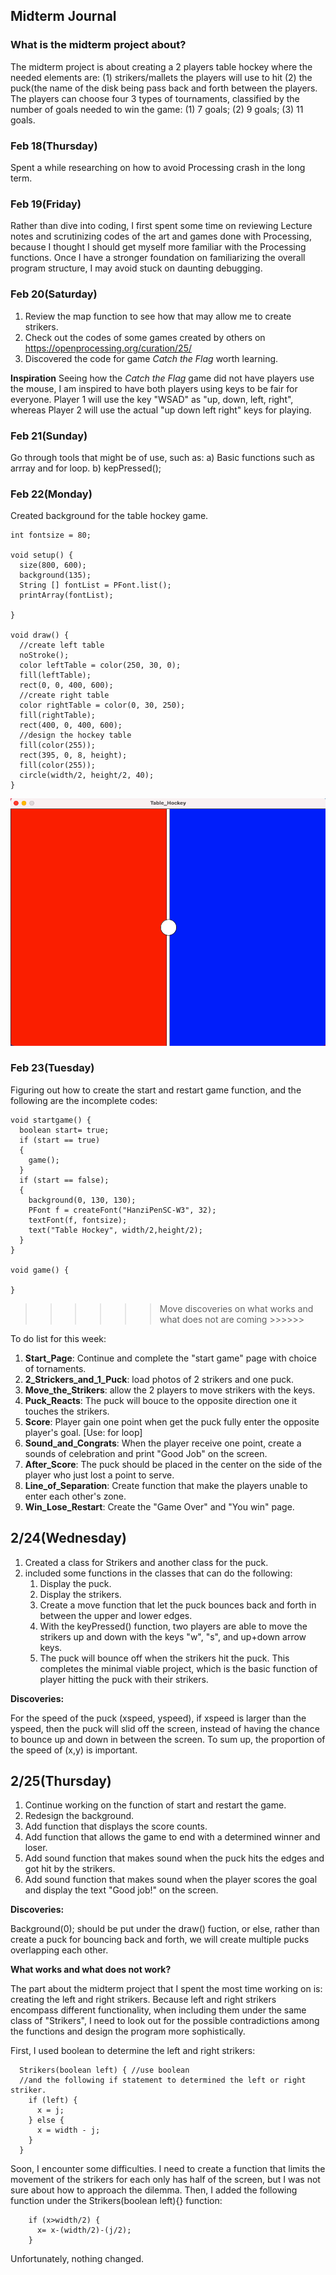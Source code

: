 ## Midterm Journal 
### What is the midterm project about? 
The midterm project is about creating a 2 players table hockey where the needed elements are: 
(1) strikers/mallets the players will use to hit (2) the puck(the name of the disk being pass back and forth between the players.
The players can choose four 3 types of tournaments, classified by the number of goals needed to win the game: (1) 7 goals; (2) 9 goals; (3) 11 goals.
### Feb 18(Thursday)
Spent a while researching on how to avoid Processing crash in the long term. 
### Feb 19(Friday)
Rather than dive into coding, I first spent some time on reviewing Lecture notes and scrutinizing codes of the art and games done with Processing, because I thought I should get myself more familiar with the Processing functions. Once I have a stronger foundation on familiarizing the overall program structure, I may avoid stuck on daunting debugging. 
### Feb 20(Saturday)
1. Review the map function to see how that may allow me to create strikers.
2. Check out the codes of some games created by others on https://openprocessing.org/curation/25/
3. Discovered the code for game *Catch the Flag* worth learning. 

**Inspiration**
Seeing how the *Catch the Flag* game did not have players use the mouse, I am inspired to have both players using keys to be fair for everyone. Player 1 will use the key "WSAD" as "up, down, left, right", whereas Player 2 will use the actual "up down left right" keys for playing.
### Feb 21(Sunday)
Go through tools that might be of use, such as:
   a) Basic functions such as arrray and for loop.
   b) kepPressed();
### Feb 22(Monday)
Created background for the table hockey game.
````
int fontsize = 80;

void setup() {
  size(800, 600);
  background(135);
  String [] fontList = PFont.list();
  printArray(fontList);

}

void draw() {
  //create left table
  noStroke();
  color leftTable = color(250, 30, 0);
  fill(leftTable);
  rect(0, 0, 400, 600);
  //create right table
  color rightTable = color(0, 30, 250);
  fill(rightTable);
  rect(400, 0, 400, 600);
  //design the hockey table
  fill(color(255));
  rect(395, 0, 8, height);
  fill(color(255));
  circle(width/2, height/2, 40);
}
````
![](background.png)

### Feb 23(Tuesday)
Figuring out how to create the start and restart game function, and the following are the incomplete codes:
````
void startgame() {
  boolean start= true;
  if (start == true)
  {
    game();
  }
  if (start == false);
  {
    background(0, 130, 130);
    PFont f = createFont("HanziPenSC-W3", 32);
    textFont(f, fontsize);
    text("Table Hockey", width/2,height/2);
  }
}

void game() {
  
}
````
>>>>>> Move discoveries on what works and what does not are coming >>>>>>

To do list for this week: 
1. **Start_Page**: Continue and complete the "start game" page with choice of tornaments. 
2. **2_Strickers_and_1_Puck**: load photos of 2 strikers and one puck. 
3. **Move_the_Strikers**: allow the 2 players to move strikers with the keys. 
4. **Puck_Reacts**: The puck will bouce to the opposite direction one it touches the strikers. 
5. **Score**: Player gain one point when get the puck fully enter the opposite player's goal. [Use: for loop]
6. **Sound_and_Congrats**: When the player receive one point, create a sounds of celebration and print "Good Job" on the screen.
7. **After_Score**: The puck should be placed in the center on the side of the player who just lost a point to serve. 
8. **Line_of_Separation**: Create function that make the players unable to enter each other's zone. 
9. **Win_Lose_Restart**: Create the "Game Over" and "You win" page.

## 2/24(Wednesday)
1. Created a class for Strikers and another class for the puck. 
2. included some functions in the classes that can do the following:
    1. Display the puck.
    2. Display the strikers.
    3. Create a move function that let the puck bounces back and forth in between the upper and lower edges.
    4. With the keyPressed() function, two players are able to move the strikers up and down with the keys "w", "s", and up+down arrow keys.
    5. The puck will bounce off when the strikers hit the puck. This completes the minimal viable project, which is the basic function of player hitting the puck with their strikers.

**Discoveries:** 

For the speed of the puck (xspeed, yspeed), if xspeed is larger than the yspeed, then the puck will slid off the screen, instead of having the chance to bounce up and down in between the screen. To sum up, the proportion of the speed of (x,y) is important. 

## 2/25(Thursday)
1. Continue working on the function of start and restart the game. 
2. Redesign the background. 
3. Add function that displays the score counts. 
4. Add function that allows the game to end with a determined winner and loser. 
5. Add sound function that makes sound when the puck hits the edges and got hit by the strikers. 
6. Add sound function that makes sound when the player scores the goal and display the text "Good job!" on the screen.

**Discoveries:** 

Background(0); should be put under the draw() fuction, or else, rather than create a puck for bouncing back and forth, we will create multiple pucks overlapping each other.

**What works and what does not work?**

The part about the midterm project that I spent the most time working on is: creating the left and right strikers. Because left and right strikers encompass different functionality, when including them under the same class of "Strikers", I need to look out for the possible contradictions among the functions and design the program more sophistically.

First, I used boolean to determine the left and right strikers:
````
  Strikers(boolean left) { //use boolean 
  //and the following if statement to determined the left or right striker.
    if (left) {
      x = j;
    } else {
      x = width - j;      
    }
  }
````
Soon, I encounter some difficulties. I need to create a function that limits the movement of the strikers for each only has half of the screen, but I was not sure about how to approach the dilemma. Then, I added the following function under the Strikers(boolean left){} function: 
````
    if (x>width/2) {
      x= x-(width/2)-(j/2);
    }
````
Unfortunately, nothing changed.

